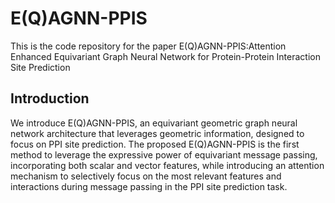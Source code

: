 # E(Q)AGNN-PPIS

This is the code repository for the paper E(Q)AGNN-PPIS:Attention Enhanced Equivariant Graph Neural Network for Protein-Protein Interaction Site Prediction

## Introduction

We introduce E(Q)AGNN-PPIS, an equivariant geometric graph neural network architecture that leverages geometric information, designed to focus on PPI site prediction. The proposed E(Q)AGNN-PPIS is the first method to leverage the expressive power of equivariant message passing, incorporating both scalar and vector features, while introducing an attention mechanism to selectively focus on the most relevant features and interactions during message passing in the PPI site prediction task.
<!-- ![E(Q)AGNN-PPIS_framework](https://github.com/biomed-AI/GraphPPIS/blob/master/IMG/GraphPPIS_framework.png)  -->
